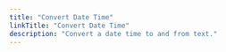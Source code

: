 ```yaml
---
title: "Convert Date Time"
linkTitle: "Convert Date Time"
description: "Convert a date time to and from text."
---
```

